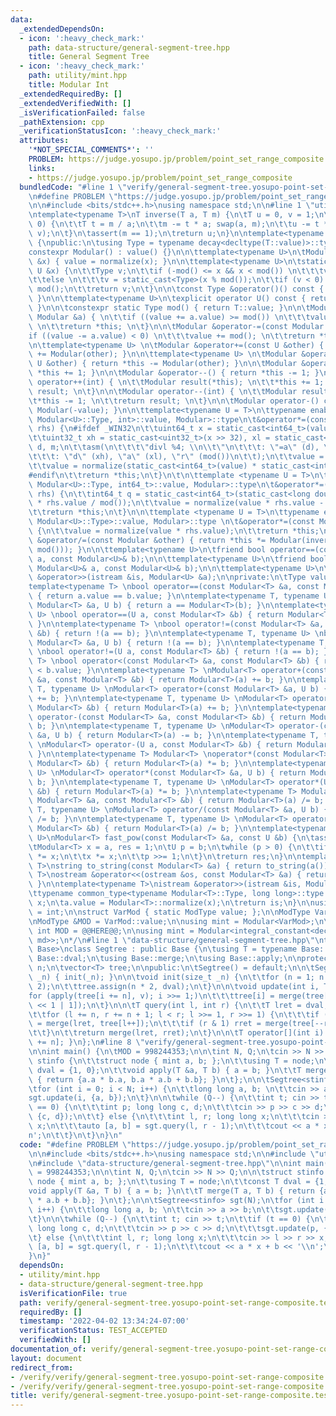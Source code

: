 ```yaml
---
data:
  _extendedDependsOn:
  - icon: ':heavy_check_mark:'
    path: data-structure/general-segment-tree.hpp
    title: General Segment Tree
  - icon: ':heavy_check_mark:'
    path: utility/mint.hpp
    title: Modular Int
  _extendedRequiredBy: []
  _extendedVerifiedWith: []
  _isVerificationFailed: false
  _pathExtension: cpp
  _verificationStatusIcon: ':heavy_check_mark:'
  attributes:
    '*NOT_SPECIAL_COMMENTS*': ''
    PROBLEM: https://judge.yosupo.jp/problem/point_set_range_composite
    links:
    - https://judge.yosupo.jp/problem/point_set_range_composite
  bundledCode: "#line 1 \"verify/general-segment-tree.yosupo-point-set-range-composite.test.cpp\"\
    \n#define PROBLEM \"https://judge.yosupo.jp/problem/point_set_range_composite\"\
    \n\n#include <bits/stdc++.h>\nusing namespace std;\n\n#line 1 \"utility/mint.hpp\"\
    \ntemplate<typename T>\nT inverse(T a, T m) {\n\tT u = 0, v = 1;\n\twhile (a !=\
    \ 0) {\n\t\tT t = m / a;\n\t\tm -= t * a; swap(a, m);\n\t\tu -= t * v; swap(u,\
    \ v);\n\t}\n\tassert(m == 1);\n\treturn u;\n}\n\ntemplate<typename T>\nclass Modular\
    \ {\npublic:\n\tusing Type = typename decay<decltype(T::value)>::type;\n\t\n\t\
    constexpr Modular() : value() {}\n\n\ttemplate<typename U>\n\tModular(const U\
    \ &x) { value = normalize(x); }\n\n\ttemplate<typename U>\n\tstatic Type normalize(const\
    \ U &x) {\n\t\tType v;\n\t\tif (-mod() <= x && x < mod()) \n\t\t\tv = static_cast<Type>(x);\n\
    \t\telse \n\t\t\tv = static_cast<Type>(x % mod());\n\t\tif (v < 0) \n\t\t\tv +=\
    \ mod();\n\t\treturn v;\n\t}\n\n\tconst Type &operator()() const { return value;\
    \ }\n\n\ttemplate<typename U>\n\texplicit operator U() const { return static_cast<U>(value);\
    \ }\n\n\tconstexpr static Type mod() { return T::value; }\n\n\tModular &operator+=(const\
    \ Modular &a) { \n\t\tif ((value += a.value) >= mod()) \n\t\t\tvalue -= mod();\
    \ \n\t\treturn *this; \n\t}\n\n\tModular &operator-=(const Modular &a) { \n\t\t\
    if ((value -= a.value) < 0) \n\t\t\tvalue += mod(); \n\t\treturn *this; \n\t}\n\
    \n\ttemplate<typename U> \n\tModular &operator+=(const U &other) { return *this\
    \ += Modular(other); }\n\n\ttemplate<typename U> \n\tModular &operator-=(const\
    \ U &other) { return *this -= Modular(other); }\n\n\tModular &operator++() { return\
    \ *this += 1; }\n\n\tModular &operator--() { return *this -= 1; }\n\n\tModular\
    \ operator++(int) { \n\t\tModular result(*this); \n\t\t*this += 1; \n\t\treturn\
    \ result; \n\t}\n\n\tModular operator--(int) { \n\t\tModular result(*this);\n\t\
    \t*this -= 1; \n\t\treturn result; \n\t}\n\n\tModular operator-() const { return\
    \ Modular(-value); }\n\n\ttemplate<typename U = T>\n\ttypename enable_if<is_same<typename\
    \ Modular<U>::Type, int>::value, Modular>::type\n\t&operator*=(const Modular&\
    \ rhs) {\n#ifdef _WIN32\n\t\tuint64_t x = static_cast<int64_t>(value) * static_cast<int64_t>(rhs.value);\n\
    \t\tuint32_t xh = static_cast<uint32_t>(x >> 32), xl = static_cast<uint32_t>(x),\
    \ d, m;\n\t\tasm(\n\t\t\t\"divl %4; \\n\\t\"\n\t\t\t: \"=a\" (d), \"=d\" (m)\n\
    \t\t\t: \"d\" (xh), \"a\" (xl), \"r\" (mod())\n\t\t);\n\t\tvalue = m;\n#else\n\
    \t\tvalue = normalize(static_cast<int64_t>(value) * static_cast<int64_t>(rhs.value));\n\
    #endif\n\t\treturn *this;\n\t}\n\t\n\ttemplate <typename U = T>\n\ttypename enable_if<is_same<typename\
    \ Modular<U>::Type, int64_t>::value, Modular>::type\n\t&operator*=(const Modular&\
    \ rhs) {\n\t\tint64_t q = static_cast<int64_t>(static_cast<long double>(value)\
    \ * rhs.value / mod());\n\t\tvalue = normalize(value * rhs.value - q * mod());\n\
    \t\treturn *this;\n\t}\n\n\ttemplate <typename U = T>\n\ttypename enable_if<!is_integral<typename\
    \ Modular<U>::Type>::value, Modular>::type \n\t&operator*=(const Modular& rhs)\
    \ {\n\t\tvalue = normalize(value * rhs.value);\n\t\treturn *this;\n\t}\n\n\tModular\
    \ &operator/=(const Modular &other) { return *this *= Modular(inverse(other.value,\
    \ mod())); }\n\n\ttemplate<typename U>\n\tfriend bool operator==(const Modular<U>&\
    \ a, const Modular<U>& b);\n\n\ttemplate<typename U>\n\tfriend bool operator<(const\
    \ Modular<U>& a, const Modular<U>& b);\n\n\ttemplate<typename U>\n\tfriend istream\
    \ &operator>>(istream &is, Modular<U> &a);\n\nprivate:\n\tType value;\n};\n\n\
    template<typename T> \nbool operator==(const Modular<T> &a, const Modular<T> &b)\
    \ { return a.value == b.value; }\n\ntemplate<typename T, typename U> \nbool operator==(const\
    \ Modular<T> &a, U b) { return a == Modular<T>(b); }\n\ntemplate<typename T, typename\
    \ U> \nbool operator==(U a, const Modular<T> &b) { return Modular<T>(a) == b;\
    \ }\n\ntemplate<typename T> \nbool operator!=(const Modular<T> &a, const Modular<T>\
    \ &b) { return !(a == b); }\n\ntemplate<typename T, typename U> \nbool operator!=(const\
    \ Modular<T> &a, U b) { return !(a == b); }\n\ntemplate<typename T, typename U>\
    \ \nbool operator!=(U a, const Modular<T> &b) { return !(a == b); }\n\ntemplate<typename\
    \ T> \nbool operator<(const Modular<T> &a, const Modular<T> &b) { return a.value\
    \ < b.value; }\n\ntemplate<typename T> \nModular<T> operator+(const Modular<T>\
    \ &a, const Modular<T> &b) { return Modular<T>(a) += b; }\n\ntemplate<typename\
    \ T, typename U> \nModular<T> operator+(const Modular<T> &a, U b) { return Modular<T>(a)\
    \ += b; }\n\ntemplate<typename T, typename U> \nModular<T> operator+(U a, const\
    \ Modular<T> &b) { return Modular<T>(a) += b; }\n\ntemplate<typename T> \nModular<T>\
    \ operator-(const Modular<T> &a, const Modular<T> &b) { return Modular<T>(a) -=\
    \ b; }\n\ntemplate<typename T, typename U> \nModular<T> operator-(const Modular<T>\
    \ &a, U b) { return Modular<T>(a) -= b; }\n\ntemplate<typename T, typename U>\
    \ \nModular<T> operator-(U a, const Modular<T> &b) { return Modular<T>(a) -= b;\
    \ }\n\ntemplate<typename T> Modular<T> \noperator*(const Modular<T> &a, const\
    \ Modular<T> &b) { return Modular<T>(a) *= b; }\n\ntemplate<typename T, typename\
    \ U> \nModular<T> operator*(const Modular<T> &a, U b) { return Modular<T>(a) *=\
    \ b; }\n\ntemplate<typename T, typename U> \nModular<T> operator*(U a, const Modular<T>\
    \ &b) { return Modular<T>(a) *= b; }\n\ntemplate<typename T> Modular<T> \noperator/(const\
    \ Modular<T> &a, const Modular<T> &b) { return Modular<T>(a) /= b; }\n\ntemplate<typename\
    \ T, typename U> \nModular<T> operator/(const Modular<T> &a, U b) { return Modular<T>(a)\
    \ /= b; }\n\ntemplate<typename T, typename U> \nModular<T> operator/(U a, const\
    \ Modular<T> &b) { return Modular<T>(a) /= b; }\n\ntemplate<typename T, typename\
    \ U>\nModular<T> fast_pow(const Modular<T> &a, const U &b) {\n\tassert(b >= 0);\n\
    \tModular<T> x = a, res = 1;\n\tU p = b;\n\twhile (p > 0) {\n\t\tif (p & 1) res\
    \ *= x;\n\t\tx *= x;\n\t\tp >>= 1;\n\t}\n\treturn res;\n}\n\ntemplate<typename\
    \ T>\nstring to_string(const Modular<T> &a) { return to_string(a()); }\n\ntemplate<typename\
    \ T>\nostream &operator<<(ostream &os, const Modular<T> &a) { return os << a();\
    \ }\n\ntemplate<typename T>\nistream &operator>>(istream &is, Modular<T> &a) {\n\
    \ttypename common_type<typename Modular<T>::Type, long long>::type x;\n\tis >>\
    \ x;\n\ta.value = Modular<T>::normalize(x);\n\treturn is;\n}\n\nusing ModType\
    \ = int;\n\nstruct VarMod { static ModType value; };\n\nModType VarMod::value;\n\
    \nModType &MOD = VarMod::value;\n\nusing mint = Modular<VarMod>;\n\n/*\nconstexpr\
    \ int MOD = @@HERE@@;\n\nusing mint = Modular<integral_constant<decay<decltype(MOD)>::type,\
    \ md>>;\n*/\n#line 1 \"data-structure/general-segment-tree.hpp\"\ntemplate<class\
    \ Base>\nclass Segtree : public Base {\n\tusing T = typename Base::T;\n\tusing\
    \ Base::dval;\n\tusing Base::merge;\n\tusing Base::apply;\n\nprotected:\n\tsize_t\
    \ n;\n\tvector<T> tree;\n\npublic:\n\tSegtree() = default;\n\n\tSegtree(size_t\
    \ _n) { init(_n); }\n\n\tvoid init(size_t _n) {\n\t\tfor (n = 1; n < _n; n *=\
    \ 2);\n\t\ttree.assign(n * 2, dval);\n\t}\n\n\tvoid update(int i, T v) {\n\t\t\
    for (apply(tree[i += n], v); i >>= 1;)\n\t\t\ttree[i] = merge(tree[i << 1], tree[i\
    \ << 1 | 1]);\n\t}\n\n\tT query(int l, int r) {\n\t\tT lret = dval, rret = dval;\n\
    \t\tfor (l += n, r += n + 1; l < r; l >>= 1, r >>= 1) {\n\t\t\tif (l & 1) lret\
    \ = merge(lret, tree[l++]);\n\t\t\tif (r & 1) rret = merge(tree[--r], rret);\n\
    \t\t}\n\t\treturn merge(lret, rret);\n\t}\n\n\tT operator[](int i) { return tree[i\
    \ += n]; }\n};\n#line 8 \"verify/general-segment-tree.yosupo-point-set-range-composite.test.cpp\"\
    \n\nint main() {\n\tMOD = 998244353;\n\n\tint N, Q;\n\tcin >> N >> Q;\n\n\tstruct\
    \ stinfo {\n\t\tstruct node { mint a, b; };\n\t\tusing T = node;\n\t\tconst T\
    \ dval = {1, 0};\n\t\tvoid apply(T &a, T b) { a = b; }\n\t\tT merge(T a, T b)\
    \ { return {a.a * b.a, b.a * a.b + b.b}; }\n\t};\n\n\tSegtree<stinfo> sgt(N);\n\
    \tfor (int i = 0; i < N; i++) {\n\t\tlong long a, b; \n\t\tcin >> a >> b;\n\t\t\
    sgt.update(i, {a, b});\n\t}\n\n\twhile (Q--) {\n\t\tint t; cin >> t;\n\t\tif (t\
    \ == 0) {\n\t\t\tint p; long long c, d;\n\t\t\tcin >> p >> c >> d;\n\t\t\tsgt.update(p,\
    \ {c, d});\n\t\t} else {\n\t\t\tint l, r; long long x;\n\t\t\tcin >> l >> r >>\
    \ x;\n\t\t\tauto [a, b] = sgt.query(l, r - 1);\n\t\t\tcout << a * x + b << '\\\
    n';\n\t\t}\n\t}\n}\n"
  code: "#define PROBLEM \"https://judge.yosupo.jp/problem/point_set_range_composite\"\
    \n\n#include <bits/stdc++.h>\nusing namespace std;\n\n#include \"utility/mint.hpp\"\
    \n#include \"data-structure/general-segment-tree.hpp\"\n\nint main() {\n\tMOD\
    \ = 998244353;\n\n\tint N, Q;\n\tcin >> N >> Q;\n\n\tstruct stinfo {\n\t\tstruct\
    \ node { mint a, b; };\n\t\tusing T = node;\n\t\tconst T dval = {1, 0};\n\t\t\
    void apply(T &a, T b) { a = b; }\n\t\tT merge(T a, T b) { return {a.a * b.a, b.a\
    \ * a.b + b.b}; }\n\t};\n\n\tSegtree<stinfo> sgt(N);\n\tfor (int i = 0; i < N;\
    \ i++) {\n\t\tlong long a, b; \n\t\tcin >> a >> b;\n\t\tsgt.update(i, {a, b});\n\
    \t}\n\n\twhile (Q--) {\n\t\tint t; cin >> t;\n\t\tif (t == 0) {\n\t\t\tint p;\
    \ long long c, d;\n\t\t\tcin >> p >> c >> d;\n\t\t\tsgt.update(p, {c, d});\n\t\
    \t} else {\n\t\t\tint l, r; long long x;\n\t\t\tcin >> l >> r >> x;\n\t\t\tauto\
    \ [a, b] = sgt.query(l, r - 1);\n\t\t\tcout << a * x + b << '\\n';\n\t\t}\n\t\
    }\n}"
  dependsOn:
  - utility/mint.hpp
  - data-structure/general-segment-tree.hpp
  isVerificationFile: true
  path: verify/general-segment-tree.yosupo-point-set-range-composite.test.cpp
  requiredBy: []
  timestamp: '2022-04-02 13:34:24-07:00'
  verificationStatus: TEST_ACCEPTED
  verifiedWith: []
documentation_of: verify/general-segment-tree.yosupo-point-set-range-composite.test.cpp
layout: document
redirect_from:
- /verify/verify/general-segment-tree.yosupo-point-set-range-composite.test.cpp
- /verify/verify/general-segment-tree.yosupo-point-set-range-composite.test.cpp.html
title: verify/general-segment-tree.yosupo-point-set-range-composite.test.cpp
---
```

